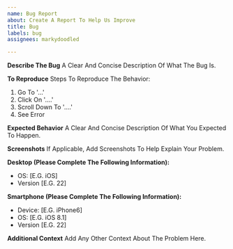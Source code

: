 ```yaml
---
name: Bug Report
about: Create A Report To Help Us Improve
title: Bug
labels: bug
assignees: markydoodled

---
```


**Describe The Bug**
A Clear And Concise Description Of What The Bug Is.

**To Reproduce**
Steps To Reproduce The Behavior:
1. Go To '...'
2. Click On '....'
3. Scroll Down To '....'
4. See Error

**Expected Behavior**
A Clear And Concise Description Of What You Expected To Happen.

**Screenshots**
If Applicable, Add Screenshots To Help Explain Your Problem.

**Desktop (Please Complete The Following Information):**
 - OS: [E.G. iOS]
 - Version [E.G. 22]

**Smartphone (Please Complete The Following Information):**
 - Device: [E.G. iPhone6]
 - OS: [E.G. iOS 8.1]
 - Version [E.G. 22]

**Additional Context**
Add Any Other Context About The Problem Here.

